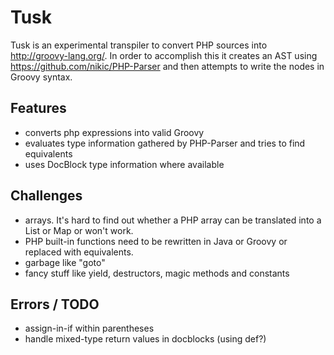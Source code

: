 # Tusk

Tusk is an experimental transpiler to convert PHP sources into http://groovy-lang.org/. 
In order to accomplish this it creates an AST using https://github.com/nikic/PHP-Parser and then attempts to write
the nodes in Groovy syntax.

## Features

* converts php expressions into valid Groovy
* evaluates type information gathered by PHP-Parser and tries to find equivalents
* uses DocBlock type information where available

## Challenges

* arrays. It's hard to find out whether a PHP array can be translated into a List or Map or won't work.
* PHP built-in functions need to be rewritten in Java or Groovy or replaced with equivalents.
* garbage like "goto"
* fancy stuff like yield, destructors, magic methods and constants


## Errors / TODO

* assign-in-if within parentheses
* handle mixed-type return values in docblocks (using def?)